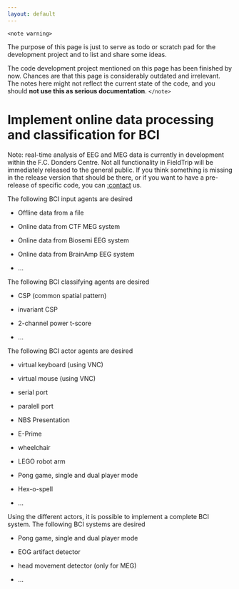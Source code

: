 ```yaml
---
layout: default
---
```


`<note warning>`

The purpose of this page is just to serve as todo or scratch pad for the development project and to list and share some ideas. 

The code development project mentioned on this page has been finished by now. Chances are that this page is considerably outdated and irrelevant. The notes here might not reflect the current state of the code, and you should **not use this as serious documentation**.
`</note>`

# Implement online data processing and classification for BCI

Note: real-time analysis of EEG and MEG data is currently in development within the F.C. Donders Centre. Not all functionality in FieldTrip will be immediately released to the general public. If you think something is missing in the release version that should be there, or if you want to have a pre-release of specific code, you can [:contact](/contact) us.

The following BCI input agents are desired

*  Offline data from a file

*  Online data from CTF MEG system

*  Online data from Biosemi EEG system

*  Online data from BrainAmp EEG system

*  ...


The following BCI classifying agents are desired

*  CSP (common spatial pattern)

*  invariant CSP

*  2-channel power t-score

*  ...




The following BCI actor agents are desired

*  virtual keyboard (using VNC)

*  virtual mouse (using VNC)

*  serial port

*  paralell port

*  NBS Presentation

*  E-Prime

*  wheelchair

*  LEGO robot arm

*  Pong game, single and dual player mode

*  Hex-o-spell

*  ...


Using the different actors, it is possible to implement a complete BCI system. The following BCI systems are desired

*  Pong game, single and dual player mode

*  EOG artifact detector

*  head movement detector (only for MEG)

*  ...



